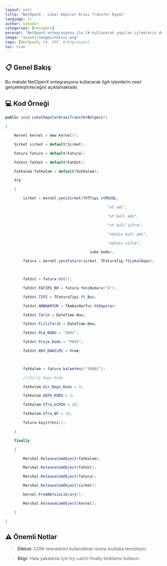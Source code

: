 ```yaml
---
layout: post
title: "NetOpenX - Lokal Depolar Arası Transfer Kaydı"
language: tr
author: bahadir
categories: [netopenx]
excerpt: "NetOpenX entegrasyonu ile C# kullanarak yapılan işlemlerin detaylı açıklaması ve örnek kodları."
image: "assets/images/netsis.png"
tags: [NetOpenX, C#, ERP, Entegrasyon]
toc: true
---
```


## 📋 Genel Bakış

Bu makale NetOpenX entegrasyonu kullanarak ilgili işlemlerin nasıl gerçekleştirileceğini açıklamaktadır.

## 💻 Kod Örneği


```csharp
public void LokalDepolarArasiTransferBelgesi()

{

    Kernel kernel = new Kernel();

    Sirket sirket = default(Sirket);

    Fatura fatura = default(Fatura);

    FatUst fatUst = default(FatUst);

    FatKalem fatKalem = default(FatKalem);

    try

    {

        sirket = kernel.yeniSirket(TVTTipi.vtMSSQL,

                                              "vt adi",

                                              "vt kull adi",

                                              "vt kull sifre",

                                              "netsis kull adi",

                                              "netsis sifre",

                                      sube kodu);

        fatura = kernel.yeniFatura(sirket, TFaturaTip.ftLokalDepo);

        

        fatUst = fatura.Ust();

        fatUst.FATIRS_NO = fatura.YeniNumara("A");

        fatUst.TIPI = TFaturaTipi.ft_Bos;

        fatUst.AMBHARTUR = TAmbarHarTur.htDepolar;

        fatUst.Tarih = DateTime.Now;

        fatUst.FiiliTarih = DateTime.Now;

        fatUst.PLA_KODU = "S001";

        fatUst.Proje_Kodu = "P001";

        fatUst.KDV_DAHILMI = true;

        

        fatKalem = fatura.kalemYeni("S0001");

        ///Giriş Depo Kodu

        fatKalem.Gir_Depo_Kodu = 3;

        fatKalem.DEPO_KODU = 1;

        fatKalem.STra_GCMIK = 20;

        fatKalem.STra_BF = 10;

        fatura.kayitYeni();

    }

    finally

    {

        Marshal.ReleaseComObject(fatKalem);

        Marshal.ReleaseComObject(fatUst);

        Marshal.ReleaseComObject(fatura);

        Marshal.ReleaseComObject(sirket);

        kernel.FreeNetsisLibrary();

        Marshal.ReleaseComObject(kernel);

    }

}
```


## ⚠️ Önemli Notlar

> **Dikkat:** COM nesnelerini kullandıktan sonra mutlaka temizleyin.

> **Bilgi:** Hata yakalama için try-catch-finally bloklarını kullanın.

